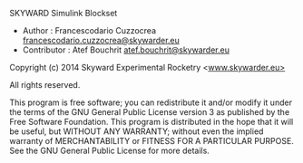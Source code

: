 SKYWARD Simulink Blockset

* Author : Francescodario Cuzzocrea <francescodario.cuzzocrea@skywarder.eu>
* Contributor : Atef Bouchrit <atef.bouchrit@skywarder.eu>

Copyright (c) 2014 Skyward Experimental Rocketry <www.skywarder.eu>

All rights reserved.

This program is free software; you can redistribute it and/or
modify it under the terms of the GNU General Public License
version 3 as published by the Free Software Foundation.
This program is distributed in the hope that it will be useful, but
WITHOUT ANY WARRANTY; without even the implied warranty of
MERCHANTABILITY or FITNESS FOR A PARTICULAR PURPOSE.  See the GNU
General Public License for more details.
